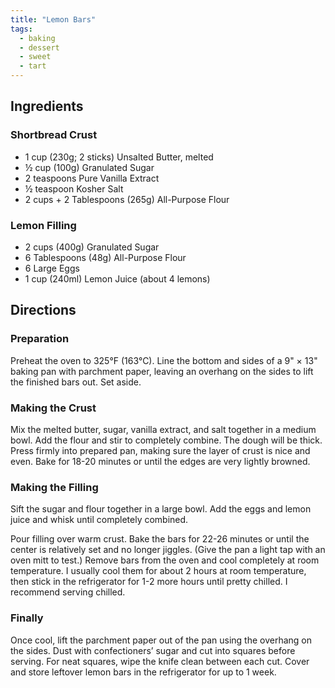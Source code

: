 ```yaml
---
title: "Lemon Bars"
tags:
  - baking
  - dessert
  - sweet
  - tart
---
```


## Ingredients

### Shortbread Crust

- 1 cup (230g; 2 sticks) Unsalted Butter, melted
- ½ cup (100g) Granulated Sugar
- 2 teaspoons Pure Vanilla Extract
- ½ teaspoon Kosher Salt
- 2 cups + 2 Tablespoons (265g) All-Purpose Flour

### Lemon Filling

- 2 cups (400g) Granulated Sugar
- 6 Tablespoons (48g) All-Purpose Flour
- 6 Large Eggs
- 1 cup (240ml) Lemon Juice (about 4 lemons)

## Directions

### Preparation

Preheat the oven to 325°F (163°C). Line the bottom and sides of a 9" × 13" baking pan with parchment paper, leaving an overhang on the sides to lift the finished bars out. Set aside.

### Making the Crust

Mix the melted butter, sugar, vanilla extract, and salt together in a medium bowl. Add the flour and stir to completely combine. The dough will be thick. Press firmly into prepared pan, making sure the layer of crust is nice and even. Bake for 18-20 minutes or until the edges are very lightly browned.

### Making the Filling

Sift the sugar and flour together in a large bowl. Add the eggs and lemon juice and whisk until completely combined.

Pour filling over warm crust. Bake the bars for 22-26 minutes or until the center is relatively set and no longer jiggles. (Give the pan a light tap with an oven mitt to test.) Remove bars from the oven and cool completely at room temperature. I usually cool them for about 2 hours at room temperature, then stick in the refrigerator for 1-2 more hours until pretty chilled. I recommend serving chilled.

### Finally

Once cool, lift the parchment paper out of the pan using the overhang on the sides. Dust with confectioners’ sugar and cut into squares before serving. For neat squares, wipe the knife clean between each cut. Cover and store leftover lemon bars in the refrigerator for up to 1 week.
